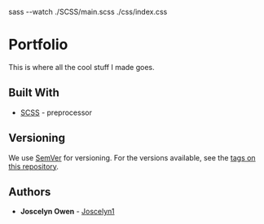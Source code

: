 sass --watch ./SCSS/main.scss ./css/index.css
# Portfolio

This is where all the cool stuff I made goes.




## Built With

* [SCSS](https://sass-lang.com/) - preprocessor


## Versioning

We use [SemVer](http://semver.org/) for versioning. For the versions available, see the [tags on this repository](https://github.com/your/project/tags). 

## Authors

* **Joscelyn Owen** - [Joscelyn1](https://github.com/Joscelyn1)
